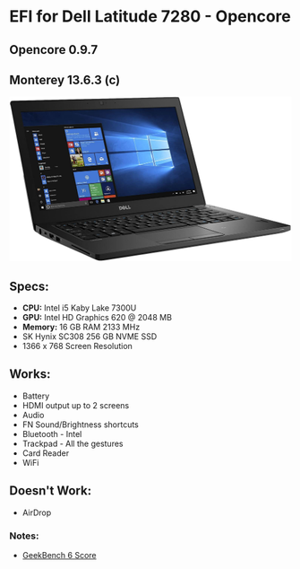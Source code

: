 # EFI for Dell Latitude 7280 - Opencore
## Opencore 0.9.7
## Monterey 13.6.3 (c)

![image](7280.png)

## Specs:

  - **CPU:** Intel i5 Kaby Lake 7300U
  - **GPU:** Intel HD Graphics 620 @ 2048 MB
  - **Memory:** 16 GB RAM 2133 MHz
  - SK Hynix SC308 256 GB NVME SSD
  - 1366 x 768 Screen Resolution

## Works:
  * Battery
  * HDMI output up to 2 screens
  * Audio
  * FN Sound/Brightness shortcuts
  * Bluetooth - Intel
  * Trackpad - All the gestures
  * Card Reader
  * WiFi

## Doesn't Work:
  * AirDrop

### Notes:
* [GeekBench 6 Score](https://browser.geekbench.com/v6/cpu/1559376)
